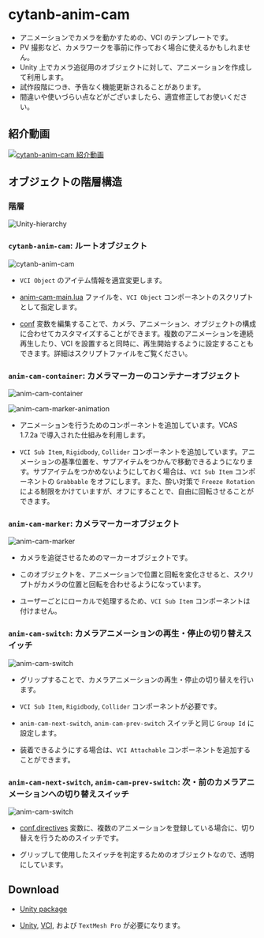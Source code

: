 # cytanb-anim-cam

- アニメーションでカメラを動かすための、VCI のテンプレートです。
- PV 撮影など、カメラワークを事前に作っておく場合に使えるかもしれません。
- Unity 上でカメラ追従用のオブジェクトに対して、アニメーションを作成して利用します。
- 試作段階につき、予告なく機能更新されることがあります。
- 間違いや使いづらい点などがございましたら、適宜修正してお使いください。

## 紹介動画
[![cytanb-anim-cam 紹介動画](https://img.youtube.com/vi/PktRFwR1R5Y/0.jpg)](https://www.youtube.com/watch?v=PktRFwR1R5Y)

## オブジェクトの階層構造

### 階層
![Unity-hierarchy](docs/unity-hierarchy.png)

### `cytanb-anim-cam`: ルートオブジェクト
![cytanb-anim-cam](docs/unity-inspector-cytanb-anim-cam.png)

- `VCI Object` のアイテム情報を適宜変更します。

- [anim-cam-main.lua](scripts/anim-cam-main.lua) ファイルを、`VCI Object` コンポーネントのスクリプトとして指定します。

- [conf](scripts/anim-cam-main.lua) 変数を編集することで、カメラ、アニメーション、オブジェクトの構成に合わせてカスタマイズすることができます。複数のアニメーションを連続再生したり、VCI を設置すると同時に、再生開始するように設定することもできます。詳細はスクリプトファイルをご覧ください。

### `anim-cam-container`: カメラマーカーのコンテナーオブジェクト
![anim-cam-container](docs/unity-inspector-anim-cam-container.png)

![anim-cam-marker-animation](docs/unity-anim-cam-marker-animation.png)

- アニメーションを行うためのコンポーネントを追加しています。VCAS 1.7.2a で導入された仕組みを利用します。

- `VCI Sub Item`, `Rigidbody`, `Collider` コンポーネントを追加しています。アニメーションの基準位置を、サブアイテムをつかんで移動できるようになります。サブアイテムをつかめないようにしておく場合は、`VCI Sub Item` コンポーネントの `Grabbable` をオフにします。また、酔い対策で `Freeze Rotation` による制限をかけていますが、オフにすることで、自由に回転させることができます。

### `anim-cam-marker`: カメラマーカーオブジェクト
![anim-cam-marker](docs/unity-inspector-anim-cam-marker.png)

- カメラを追従させるためのマーカーオブジェクトです。

- このオブジェクトを、アニメーションで位置と回転を変化させると、スクリプトがカメラの位置と回転を合わせるようになっています。

- ユーザーごとにローカルで処理するため、`VCI Sub Item` コンポーネントは付けません。

### `anim-cam-switch`: カメラアニメーションの再生・停止の切り替えスイッチ
![anim-cam-switch](docs/unity-inspector-anim-cam-switch.png)

- グリップすることで、カメラアニメーションの再生・停止の切り替えを行います。

- `VCI Sub Item`, `Rigidbody`, `Collider` コンポーネントが必要です。

- `anim-cam-next-switch`, `anim-cam-prev-switch` スイッチと同じ `Group Id` に設定します。

- 装着できるようにする場合は、`VCI Attachable` コンポーネントを追加することができます。

### `anim-cam-next-switch`, `anim-cam-prev-switch`: 次・前のカメラアニメーションへの切り替えスイッチ
![anim-cam-switch](docs/unity-inspector-anim-cam-next-switch.png)

- [conf.directives](scripts/anim-cam-main.lua) 変数に、複数のアニメーションを登録している場合に、切り替えを行うためのスイッチです。

- グリップして使用したスイッチを判定するためのオブジェクトなので、透明にしています。

## Download

- [Unity package](https://www.dropbox.com/s/1u2mh7feav0zxl6/cytanb-anim-cam-latest.unitypackage?dl=1)

- [Unity](https://unity3d.com/), [VCI](https://github.com/virtual-cast/VCI), および `TextMesh Pro` が必要になります。
